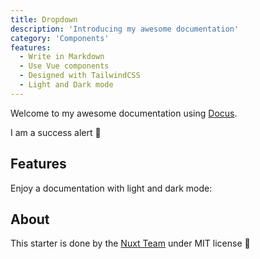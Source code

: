 ```yaml
---
title: Dropdown
description: 'Introducing my awesome documentation'
category: 'Components'
features:
  - Write in Markdown
  - Use Vue components
  - Designed with TailwindCSS
  - Light and Dark mode
---
```


Welcome to my awesome documentation using [Docus](https://docus.dev).

<alert type="success">

I am a success alert 🚀

</alert>

## Features

<list :items="features"></list>

<p class="flex items-center">Enjoy a documentation with light and dark mode:&nbsp;<color-switcher class="inline-flex ml-2"></color-switcher></p>

## About

This starter is done by the [Nuxt Team](https://nuxtjs.org) under MIT license 💚
